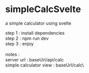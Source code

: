 # simpleCalcSvelte
a simple calculator using svelte


step 1 : install dependencies\
step 2 : npm run dev\
step 3 : enjoy\
\
notes : \
server url : baseUrl/api/calc\
simple calculator view : baseUrl/calc\
